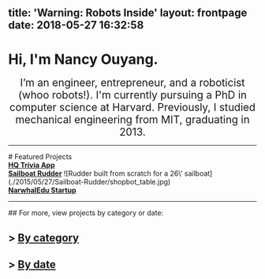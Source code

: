 title: 'Warning: Robots Inside'
layout: frontpage
date: 2018-05-27 16:32:58
---

# Hi, I'm Nancy Ouyang. 

<div style="font-size:1.5em; text-align:center"> I’m an engineer, entrepreneur, and a roboticist (whoo robots!). I'm currently pursuing a PhD in computer science at Harvard. Previously, I studied mechanical engineering from MIT, graduating in 2013.</div>


<!--My major hobby at the moment is bluewater sailing, and I hope to sail across the Atlantic by the time I graduate. -->

<!--[I'm a relative reference to a repository file](./categories)-->
<hr>
# Featured Projects

<div class="flex-row">
  <div class="flex-col card"><a href="../tags"><strong>HQ Trivia App</strong></a> 
  </div>
  <div class="flex-col card"><a href="../2015/05/27/Sailboat-Rudder"><strong>Sailboat Rudder</strong></a>
![Rudder built from scratch for a 26\' sailboat](./2015/05/27/Sailboat-Rudder/shopbot_table.jpg)
  </div>
  <div class="flex-col card"><a href="../tags"><strong>NarwhalEdu Startup</strong></a> 
  </div>
</div>


<hr>
## For more, view projects by category or date:

## \> [By category](./categories)
## \> [By date](./archives)    


